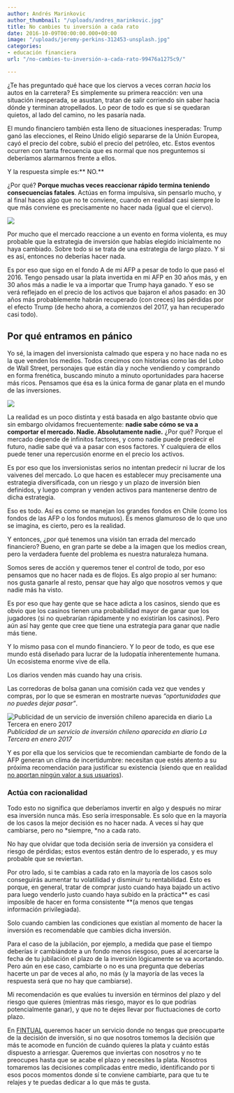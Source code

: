```yaml
---
author: Andrés Marinkovic
author_thumbnail: "/uploads/andres_marinkovic.jpg"
title: No cambies tu inversión a cada rato
date: 2016-10-09T00:00:00.000+00:00
image: "/uploads/jeremy-perkins-312453-unsplash.jpg"
categories:
- educación financiera
url: "/no-cambies-tu-inversión-a-cada-rato-99476a1275c9/"

---
```

¿Te has preguntado qué hace que los ciervos a veces corran _hacia_ los autos en la carretera? Es simplemente su primera reacción: ven una situación inesperada, se asustan, tratan de salir corriendo sin saber hacia dónde y terminan atropellados. Lo peor de todo es que si se quedaran quietos, al lado del camino, no les pasaría nada.

El mundo financiero también esta lleno de situaciones inesperadas: Trump ganó las elecciones, el Reino Unido eligió separarse de la Unión Europea, cayó el precio del cobre, subió el precio del petróleo, etc. Estos eventos ocurren con tanta frecuencia que es normal que nos preguntemos si deberíamos alarmarnos frente a ellos.

Y la respuesta simple es:** NO.**

¿Por qué? **Porque muchas veces reaccionar rápido termina teniendo consecuencias fatales**. Actúas en forma impulsiva, sin pensarlo mucho, y al final haces algo que no te conviene, cuando en realidad casi siempre lo que más conviene es precisamente no hacer nada (igual que el ciervo).

![](/uploads/no-cambies.png)

Por mucho que el mercado reaccione a un evento en forma violenta, es muy probable que la estrategia de inversión que habías elegido inicialmente no haya cambiado. Sobre todo si se trata de una estrategia de largo plazo. Y si es así, entonces no deberías hacer nada.

Es por eso que sigo en el fondo A de mi AFP a pesar de todo lo que pasó el 2016. Tengo pensado usar la plata invertida en mi AFP en 30 años más, y en 30 años más a nadie le va a importar que Trump haya ganado. Y eso se verá reflejado en el precio de los activos que bajaron el años pasado: en 30 años más probablemente habrán recuperado (con creces) las pérdidas por el efecto Trump (de hecho ahora, a comienzos del 2017, ya han recuperado casi todo).

## Por qué entramos en pánico

Yo sé, la imagen del inversionista calmado que espera y no hace nada no es la que venden los medios. Todos crecimos con historias como las del Lobo de Wall Street, personajes que están día y noche vendiendo y comprando en forma frenética, buscando minuto a minuto oportunidades para hacerse más ricos. Pensamos que ésa es la única forma de ganar plata en el mundo de las inversiones.

![](/uploads/no-cambies-tu4867.jpg)

La realidad es un poco distinta y está basada en algo bastante obvio que sin embargo olvidamos frecuentemente: **nadie sabe cómo se va a comportar el mercado. Nadie. Absolutamente nadie.** ¿Por qué? Porque el mercado depende de infinitos factores, y como nadie puede predecir el futuro, nadie sabe qué va a pasar con esos factores. Y cualquiera de ellos puede tener una repercusión enorme en el precio los activos.

Es por eso que los inversionistas serios no intentan predecir ni lucrar de los vaivenes del mercado. Lo que hacen es establecer muy precisamente una estrategia diversificada, con un riesgo y un plazo de inversión bien definidos, y luego compran y venden activos para mantenerse dentro de dicha estrategia.

Eso es todo. Así es como se manejan los grandes fondos en Chile (como los fondos de las AFP o los fondos mutuos). Es menos glamuroso de lo que uno se imagina, es cierto, pero es la realidad.

Y entonces, ¿por qué tenemos una visión tan errada del mercado financiero? Bueno, en gran parte se debe a la imagen que los medios crean, pero la verdadera fuente del problema es nuestra naturaleza humana.

Somos seres de acción y queremos tener el control de todo, por eso pensamos que no hacer nada es de flojos. Es algo propio al ser humano: nos gusta ganarle al resto, pensar que hay algo que nosotros vemos y que nadie más ha visto.

Es por eso que hay gente que se hace adicta a los casinos, siendo que es obvio que los casinos tienen una probabilidad mayor de ganar que los jugadores (si no quebrarían rápidamente y no existirían los casinos). Pero aún así hay gente que cree que tiene una estrategia para ganar que nadie más tiene.

Y lo mismo pasa con el mundo financiero. Y lo peor de todo, es que ese mundo está diseñado para lucrar de la ludopatía inherentemente humana. Un ecosistema enorme vive de ella.

Los diarios venden más cuando hay una crisis.

Las corredoras de bolsa ganan una comisión cada vez que vendes y compras, por lo que se esmeran en mostrarte nuevas _“oportunidades que no puedes dejar pasar”_.

![Publicidad de un servicio de inversión chileno aparecida en diario La Tercera en enero 2017](/uploads/no-cambies-tu6942.jpeg)_Publicidad de un servicio de inversión chileno aparecida en diario La Tercera en enero 2017_

Y es por ella que los servicios que te recomiendan cambiarte de fondo de la AFP generan un clima de incertidumbre: necesitan que estés atento a su próxima recomendación para justificar su existencia (siendo que en realidad [no aportan ningún valor a sus usuarios](https://twitter.com/TendenciaAFP/status/805859921791250433)).

### Actúa con racionalidad

Todo esto no significa que deberíamos invertir en algo y después no mirar esa inversión nunca más. Eso sería irresponsable. Es solo que en la mayoría de los casos la mejor decisión es no hacer nada. A veces sí hay que cambiarse, pero no *siempre, *no a cada rato.

No hay que olvidar que toda decisión seria de inversión ya considera el riesgo de pérdidas; estos eventos están dentro de lo esperado, y es muy probable que se reviertan.

Por otro lado, si te cambias a cada rato en la mayoría de los casos solo conseguirás aumentar tu volatilidad y disminuir tu rentabilidad. Esto es porque, en general, tratar de comprar justo cuando haya bajado un activo para luego venderlo justo cuando haya subido en la práctica** es casi imposible de hacer en forma consistente **(a menos que tengas información privilegiada).

Solo cuando cambien las condiciones que existían al momento de hacer la inversión es recomendable que cambies dicha inversión.

Para el caso de la jubilación, por ejemplo, a medida que pase el tiempo deberías ir cambiándote a un fondo menos riesgoso, pues al acercarse la fecha de tu jubilación el plazo de la inversión lógicamente se va acortando. Pero aún en ese caso, cambiarte o no es una pregunta que deberías hacerte un par de veces al año, no más (y la mayoría de las veces la respuesta será que no hay que cambiarse).

Mi recomendación es que evalúes tu inversión en términos del plazo y del riesgo que quieres (mientras más riesgo, mayor es lo que podrías potencialmente ganar), y que no te dejes llevar por fluctuaciones de corto plazo.

En [FINTUAL](https://fintual.cl) queremos hacer un servicio donde no tengas que preocuparte de la decisión de inversión, si no que nosotros tomemos la decisión que más te acomode en función de cuándo quieres la plata y cuánto estás dispuesto a arriesgar. Queremos que inviertas con nosotros y no te preocupes hasta que se acabe el plazo y necesites la plata. Nosotros tomaremos las decisiones complicadas entre medio, identificando por ti esos pocos momentos donde sí te conviene cambiarte, para que tu te relajes y te puedas dedicar a lo que más te gusta.